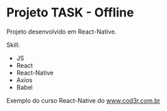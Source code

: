 # Projeto TASK - Offline

Projeto desenvolvido em  React-Native.

Skill:
- JS
- React
- React-Native
- Axios
- Babel


Exemplo do curso React-Native do www.cod3r.com.br
